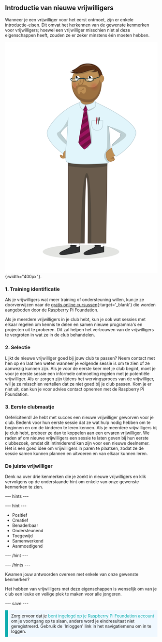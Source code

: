 ## Introductie van nieuwe vrijwilligers

Wanneer je een vrijwilliger voor het eerst ontmoet, zijn er enkele introductie-eisen. Dit omvat het herkennen van de gewenste kenmerken voor vrijwilligers; hoewel een vrijwilliger misschien niet al deze eigenschappen heeft, zouden ze er zeker minstens één moeten hebben.

![Een volwassen vrijwilliger.](images/10-Adult.png){:width="400px"}.
### 1. Training identificatie

Als je vrijwilligers wat meer training of ondersteuning willen, kun je ze doorverwijzen naar de [gratis online cursussen](https://www.futurelearn.com/partners/raspberry-pi){:target='_blank'} die worden aangeboden door de Raspberry Pi Foundation.

Als je meerdere vrijwilligers in je club hebt, kun je ook wat sessies met elkaar regelen om kennis te delen en samen nieuwe programma's en projecten uit te proberen. Dit zal helpen het vertrouwen van de vrijwilligers te vergroten in wat ze in de club behandelen.

### 2. Selectie

Lijkt de nieuwe vrijwilliger goed bij jouw club te passen? Neem contact met hen op en laat hen weten wanneer je volgende sessie is om te zien of ze aanwezig kunnen zijn. Als je voor de eerste keer met je club begint, moet je voor je eerste sessie een informele ontmoeting regelen met je potentiële vrijwilliger. Als er zorgen zijn tijdens het wervingsproces van de vrijwilliger, wil je ze misschien vertellen dat ze niet goed bij je club passen. Kom je er niet uit, dan kun je voor advies contact opnemen met de Raspberry Pi Foundation.

### 3. Eerste clubmaatje

Gefeliciteerd! Je hebt met succes een nieuwe vrijwilliger geworven voor je club. Bedenk voor hun eerste sessie dat ze wat hulp nodig hebben om te beginnen en om de kinderen te leren kennen. Als je meerdere vrijwilligers bij je club hebt, probeer ze dan te koppelen aan een ervaren vrijwilliger. We raden af om nieuwe vrijwilligers een sessie te laten geven bij hun eerste clubbezoek, omdat dit intimiderend kan zijn voor een nieuwe deelnemer. Het is een goed idee om vrijwilligers in paren te plaatsen, zodat ze de sessie samen kunnen plannen en uitvoeren en van elkaar kunnen leren.

### De juiste vrijwilliger

Denk na over drie kenmerken die je zoekt in nieuwe vrijwilligers en klik vervolgens op de onderstaande hint om enkele van onze gewenste kenmerken te zien.

--- hints ---

--- hint ---

* Positief
* Creatief
* Benaderbaar
* Ondersteunend
* Toegewijd
* Samenwerkend
* Aanmoedigend

--- /hint ---

--- /hints ---

Kwamen jouw antwoorden overeen met enkele van onze gewenste kenmerken?

Het hebben van vrijwilligers met deze eigenschappen is wenselijk om van je club een leuke en veilige plek te maken voor alle jongeren.

--- save ---

<p style="border-left: solid; border-width:10px; border-color: #0faeb0; background-color: aliceblue; padding: 10px;">
Zorg ervoor dat je <span style="color: #0faeb0">bent ingelogd op je Raspberry Pi Foundation account</span> om je voortgang op te slaan, anders word je eindresultaat niet geregistreerd. Gebruik de 'Inloggen' link in het navigatiemenu om in te loggen.
</p>
